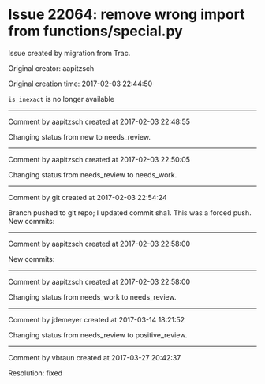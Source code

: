 # Issue 22064: remove wrong import from functions/special.py

Issue created by migration from Trac.

Original creator: aapitzsch

Original creation time: 2017-02-03 22:44:50

`is_inexact` is no longer available


---

Comment by aapitzsch created at 2017-02-03 22:48:55

Changing status from new to needs_review.


---

Comment by aapitzsch created at 2017-02-03 22:50:05

Changing status from needs_review to needs_work.


---

Comment by git created at 2017-02-03 22:54:24

Branch pushed to git repo; I updated commit sha1. This was a forced push. New commits:


---

Comment by aapitzsch created at 2017-02-03 22:58:00

New commits:


---

Comment by aapitzsch created at 2017-02-03 22:58:00

Changing status from needs_work to needs_review.


---

Comment by jdemeyer created at 2017-03-14 18:21:52

Changing status from needs_review to positive_review.


---

Comment by vbraun created at 2017-03-27 20:42:37

Resolution: fixed
